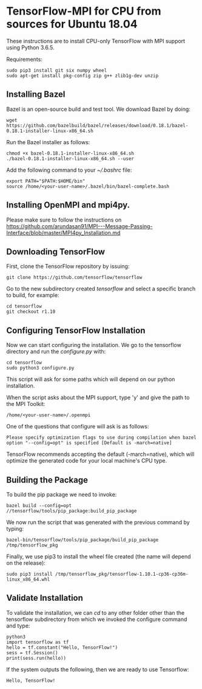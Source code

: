 # TensorFlow-MPI for CPU from sources for Ubuntu 18.04

These instructions are to install CPU-only TensorFlow with MPI support using Python 3.6.5.

Requirements:

    sudo pip3 install git six numpy wheel 
    sudo apt-get install pkg-config zip g++ zlib1g-dev unzip

## Installing Bazel

Bazel is an open-source build and test tool. We download Bazel by doing:

    wget https://github.com/bazelbuild/bazel/releases/download/0.18.1/bazel-0.18.1-installer-linux-x86_64.sh
    
Run the Bazel installer as follows:

    chmod +x bazel-0.18.1-installer-linux-x86_64.sh
    ./bazel-0.18.1-installer-linux-x86_64.sh --user

Add the following command to your _~/.bashrc_ file:

    export PATH="$PATH:$HOME/bin"
    source /home/<your-user-name>/.bazel/bin/bazel-complete.bash

## Installing OpenMPI and mpi4py.

Please make sure to follow the instructions on https://github.com/arundasan91/MPI---Message-Passing-Interface/blob/master/MPI4py_Installation.md

## Downloading TensorFlow

First, clone the TensorFlow repository by issuing:
  
    git clone https://github.com/tensorflow/tensorflow
 
Go to the new subdirectory created _tensorflow_ and select a specific branch to build, for example:
    
    cd tensorflow
    git checkout r1.10

## Configuring TensorFlow Installation

Now we can start configuring the installation. We go to the tensorflow directory and run the _configure.py_ with:

    cd tensorflow
    sudo python3 configure.py
    
This script will ask for some paths which will depend on our python installation.

When the script asks about the MPI support, type 'y' and give the path to the MPI Toolkit: 

    /home/<your-user-name>/.openmpi

One of the questions that configure will ask is as follows:

    Please specify optimization flags to use during compilation when bazel option "--config=opt" is specified [Default is -march=native]

TensorFlow recommends accepting the default (-march=native), which will optimize the generated code for your local machine's CPU type.

## Building the Package

To build the pip package we need to invoke:

    bazel build --config=opt //tensorflow/tools/pip_package:build_pip_package
    
We now run the script that was generated with the previous command by typing:

    bazel-bin/tensorflow/tools/pip_package/build_pip_package /tmp/tensorflow_pkg

Finally, we use pip3 to install the wheel file created (the name will depend on the release):

    sudo pip3 install /tmp/tensorflow_pkg/tensorflow-1.10.1-cp36-cp36m-linux_x86_64.whl

## Validate Installation

To validate the installation, we can _cd_ to any other folder other than the tensorflow subdirectory from which we invoked the configure command and type:

    python3
    import tensorflow as tf
    hello = tf.constant("Hello, TensorFlow!")
    sess = tf.Session()
    print(sess.run(hello))
    
If the system outputs the following, then we are ready to use Tensorflow:

    Hello, TensorFlow!
    
